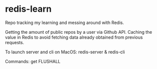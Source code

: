 # redis-learn
Repo tracking my learning and messing around with Redis.

Getting the amount of public repos by a user via Github API. Caching the value in Redis to avoid fetching data already obtained from previous requests.

To launch server and cli on MacOS:
redis-server & redis-cli

Commands:
get <key>
FLUSHALL